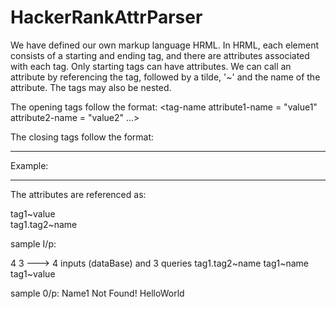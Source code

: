 # HackerRankAttrParser


We have defined our own markup language HRML. In HRML, each element consists of a starting and ending tag, and there are attributes associated with each tag. Only starting tags can have attributes. We can call an attribute by referencing the tag, followed by a tilde, '~' and the name of the attribute. The tags may also be nested.

The opening tags follow the format:
<tag-name attribute1-name = "value1" attribute2-name = "value2" ...>

The closing tags follow the format:
</tag-name>

*************************
Example:
<tag1 value = "HelloWorld">
<tag2 name = "Name1">
</tag2>
</tag1>
************************
The attributes are referenced as:

tag1~value  
tag1.tag2~name

sample I/p:

4 3           ---> 4 inputs (dataBase) and 3 queries
<tag1 value = "HelloWorld">
<tag2 name = "Name1">
</tag2>
</tag1>
tag1.tag2~name
tag1~name
tag1~value

sample 0/p:
Name1
Not Found!
HelloWorld









